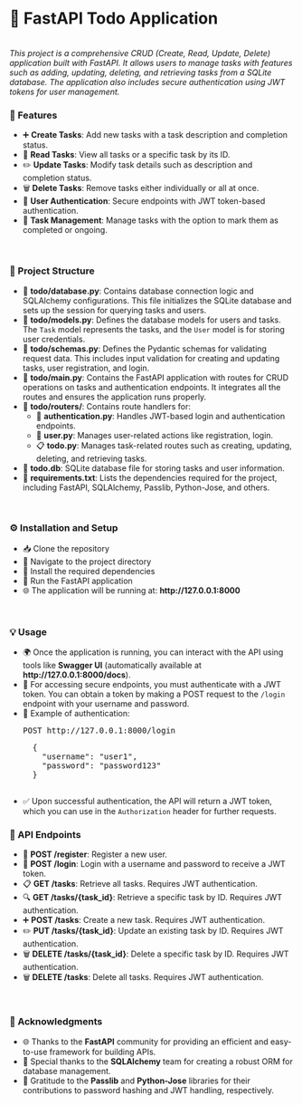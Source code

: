 <h1>📝 FastAPI Todo Application</h1>
<br/>
<i>This project is a comprehensive CRUD (Create, Read, Update, Delete) application built with FastAPI. It allows users to manage tasks with features such as adding, updating, deleting, and retrieving tasks from a SQLite database. The application also includes secure authentication using JWT tokens for user management.</i>
<br/>

<h3>🌟 Features</h3>
<ul>
  <li>➕ <b>Create Tasks</b>: Add new tasks with a task description and completion status.</li>
  <li>📖 <b>Read Tasks</b>: View all tasks or a specific task by its ID.</li>
  <li>✏️ <b>Update Tasks</b>: Modify task details such as description and completion status.</li>
  <li>🗑️ <b>Delete Tasks</b>: Remove tasks either individually or all at once.</li>
  <li>🔐 <b>User Authentication</b>: Secure endpoints with JWT token-based authentication.</li>
  <li>🔄 <b>Task Management</b>: Manage tasks with the option to mark them as completed or ongoing.</li>
</ul>

<br/>
<h3>📁 Project Structure</h3>
<ul>
  <li>📂 <b>todo/database.py</b>: Contains database connection logic and SQLAlchemy configurations. This file initializes the SQLite database and sets up the session for querying tasks and users.</li>
  <li>📂 <b>todo/models.py</b>: Defines the database models for users and tasks. The <code>Task</code> model represents the tasks, and the <code>User</code> model is for storing user credentials.</li>
  <li>📂 <b>todo/schemas.py</b>: Defines the Pydantic schemas for validating request data. This includes input validation for creating and updating tasks, user registration, and login.</li>
  <li>📂 <b>todo/main.py</b>: Contains the FastAPI application with routes for CRUD operations on tasks and authentication endpoints. It integrates all the routes and ensures the application runs properly.</li>
  <li>📁 <b>todo/routers/</b>: Contains route handlers for:
    <ul>
      <li>🔑 <b>authentication.py</b>: Handles JWT-based login and authentication endpoints.</li>
      <li>👤 <b>user.py</b>: Manages user-related actions like registration, login.</li>
      <li>📋 <b>todo.py</b>: Manages task-related routes such as creating, updating, deleting, and retrieving tasks.</li>
    </ul>
  </li>
  <li>💾 <b>todo.db</b>: SQLite database file for storing tasks and user information.</li>
  <li>📜 <b>requirements.txt</b>: Lists the dependencies required for the project, including FastAPI, SQLAlchemy, Passlib, Python-Jose, and others.</li>
</ul>

<br/>
<h3>⚙️ Installation and Setup</h3>
<ul>
  <li>📥 Clone the repository</li>  
  
  <li>📂 Navigate to the project directory</li>
  
  <li>🔧 Install the required dependencies</li>
  
  <li>🚀 Run the FastAPI application</li>
  
  <li>🌐 The application will be running at: <b>http://127.0.0.1:8000</b></li>
</ul>

<br/>
<h3>💡 Usage</h3>
<ul>
  <li>🌍 Once the application is running, you can interact with the API using tools like <b>Swagger UI</b> (automatically available at <b>http://127.0.0.1:8000/docs</b>).</li>
  
  <li>🔑 For accessing secure endpoints, you must authenticate with a JWT token. You can obtain a token by making a POST request to the <code>/login</code> endpoint with your username and password.</li>
  
  <li>📝 Example of authentication:</li>
  <pre>POST http://127.0.0.1:8000/login</pre>
  <pre>
  {
    "username": "user1",
    "password": "password123"
  }
  </pre>
  
  <li>✅ Upon successful authentication, the API will return a JWT token, which you can use in the <code>Authorization</code> header for further requests.</li>
</ul>

<h3>📑 API Endpoints</h3>
<ul>
  <li>📝 <b>POST /register</b>: Register a new user.</li>
  <li>🔑 <b>POST /login</b>: Login with a username and password to receive a JWT token.</li>
  <li>📋 <b>GET /tasks</b>: Retrieve all tasks. Requires JWT authentication.</li>
  <li>🔍 <b>GET /tasks/{task_id}</b>: Retrieve a specific task by ID. Requires JWT authentication.</li>
  <li>➕ <b>POST /tasks</b>: Create a new task. Requires JWT authentication.</li>
  <li>✏️ <b>PUT /tasks/{task_id}</b>: Update an existing task by ID. Requires JWT authentication.</li>
  <li>🗑️ <b>DELETE /tasks/{task_id}</b>: Delete a specific task by ID. Requires JWT authentication.</li>
  <li>🗑️ <b>DELETE /tasks</b>: Delete all tasks. Requires JWT authentication.</li>
</ul>

<br/>
<h3>🙏 Acknowledgments</h3>
<ul>
  <li>🌐 Thanks to the <b>FastAPI</b> community for providing an efficient and easy-to-use framework for building APIs.</li>
  <li>🔧 Special thanks to the <b>SQLAlchemy</b> team for creating a robust ORM for database management.</li>
  <li>💾 Gratitude to the <b>Passlib</b> and <b>Python-Jose</b> libraries for their contributions to password hashing and JWT handling, respectively.</li>
</ul>
